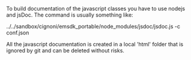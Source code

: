 To build documentation of the javascript classes you have to use nodejs and jsDoc. 
The command is usually something like:

../../sandbox/cignoni/emsdk_portable/node_modules/jsdoc/jsdoc.js -c conf.json 

All the javascript documentation is created in a local 'html' folder that is ignored by git and can be deleted without risks.
